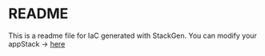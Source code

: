 # README
This is a readme file for IaC generated with StackGen.
You can modify your appStack -> [here](http://main.dev.stackgen.com/appstacks/e16a3bdb-065e-45c8-981a-63d7d7d45c30)
